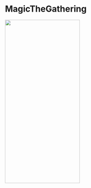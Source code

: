 # MagicTheGathering

<img src="https://github.com/IvanKramarchuk/MagicTheGathering/blob/master/screenshot.png" width="248" height="538">
